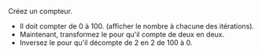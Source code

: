Créez un compteur.

* Il doit compter de 0 à 100. (afficher le nombre à chacune des itérations).
* Maintenant, transformez le pour qu'il compte de deux en deux.
* Inversez le pour qu'il décompte de 2 en 2 de 100 à 0.
